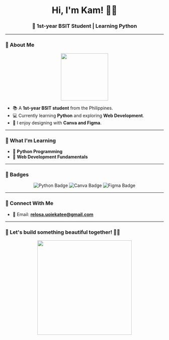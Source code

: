 <h1 align="center">Hi, I'm Kam! 🌷✨</h1>  
<h3 align="center">🌸 1st-year BSIT Student | Learning Python </h3>  

---

### 🌼 About Me  
<div align="center">
  <img src="https://media3.giphy.com/media/v1.Y2lkPTc5MGI3NjExdmtsN2V6bnB1cm96NWYxc3R1NTl0dmhhejZybXMxNGg5djU1anhrNiZlcD12MV9pbnRlcm5hbF9naWZfYnlfaWQmY3Q9Zw/kZqbBT64ECtjy/giphy.gif" width="150"/>
</div>

- 📚 A **1st-year BSIT student** from the Philippines.  
- 💻 Currently learning **Python** and exploring **Web Development**.  
- 🎨 I enjoy designing with **Canva and Figma**.  

---

### 🌺 What I'm Learning  
- 🌟 **Python Programming**  
- 🌟 **Web Development Fundamentals**
  
---

### 🏅 Badges  
<div align="center">
  <img src="https://img.shields.io/badge/-Python-FF69B4?logo=python&logoColor=white&style=for-the-badge" alt="Python Badge"/>
  <img src="https://img.shields.io/badge/-Canva-FF69B4?logo=canva&logoColor=white&style=for-the-badge" alt="Canva Badge"/>
  <img src="https://img.shields.io/badge/-Figma-FF69B4?logo=figma&logoColor=white&style=for-the-badge" alt="Figma Badge"/>
</div>

---

### 💌 Connect With Me  
- 📧 Email: **relosa.uoiekatee@gmail.com**

---

### 🎀 Let's build something beautiful together! 🌷💖  
<div align="center">
  <img src="https://media.giphy.com/media/xT0xeJpnrWC4XWblEk/giphy.gif" width="300"/>
</div>
